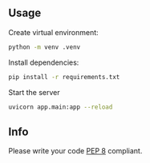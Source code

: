 ## Usage

Create virtual environment:
```sh
python -m venv .venv
```
Install dependencies:
```sh
pip install -r requirements.txt
```
Start the server
```sh
uvicorn app.main:app --reload
```

## Info

Please write your code [PEP 8](https://peps.python.org/pep-0008) compliant.
